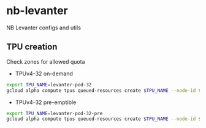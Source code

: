# nb-levanter
NB Levanter configs and utils

## TPU creation

Check zones for allowed quota

- TPUv4-32 on-demand
```bash
export TPU_NAME=levanter-pod-32
gcloud alpha compute tpus queued-resources create $TPU_NAME --node-id $TPU_NAME --project mimir-411610 --zone us-central2-b --accelerator-type v4-32 --runtime-version tpu-vm-v4-base
```

- TPUv4-32 pre-emptible
```bash
export TPU_NAME=levanter-pod-32-pre
gcloud alpha compute tpus queued-resources create $TPU_NAME --node-id $TPU_NAME --project mimir-411610 --zone us-central2-b --accelerator-type v4-32 --runtime-version tpu-vm-v4-base --best-effortt
```
